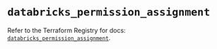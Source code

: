 # `databricks_permission_assignment`

Refer to the Terraform Registry for docs: [`databricks_permission_assignment`](https://registry.terraform.io/providers/databricks/databricks/1.34.0/docs/resources/permission_assignment).
